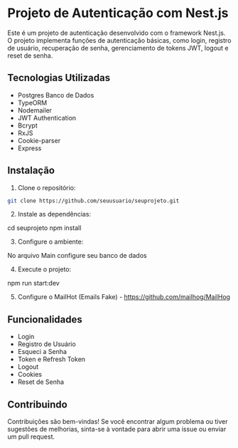 # Projeto de Autenticação com Nest.js

Este é um projeto de autenticação desenvolvido com o framework Nest.js. O projeto implementa funções de autenticação básicas, como login, registro de usuário, recuperação de senha, gerenciamento de tokens JWT, logout e reset de senha.

## Tecnologias Utilizadas

- Postgres Banco de Dados
- TypeORM
- Nodemailer
- JWT Authentication
- Bcrypt
- RxJS
- Cookie-parser
- Express

## Instalação

1. Clone o repositório:

```bash
git clone https://github.com/seuusuario/seuprojeto.git
```

2. Instale as dependências:

cd seuprojeto
npm install

3. Configure o ambiente:

No arquivo Main configure seu banco de dados

4. Execute o projeto: 

npm run start:dev

5. Configure o MailHot (Emails Fake) - https://github.com/mailhog/MailHog

## Funcionalidades

- Login
- Registro de Usuário
- Esqueci a Senha
- Token e Refresh Token
- Logout
- Cookies
- Reset de Senha

## Contribuindo
Contribuições são bem-vindas! Se você encontrar algum problema ou tiver sugestões de melhorias, sinta-se à vontade para abrir uma issue ou enviar um pull request.

